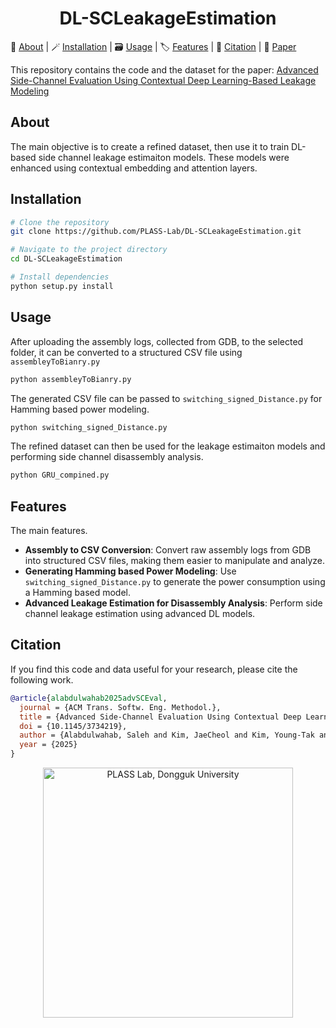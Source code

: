 <h1 align="center"><strong>DL-SCLeakageEstimation</strong></h1>

<p align="left">
  🪪&nbsp;<a href="#about">About</a>
  | 🪄&nbsp;<a href="#Installation">Installation</a>
  | 🗃️&nbsp;<a href="#Usage">Usage</a>
  | 🏷️&nbsp;<a href="#Features">Features</a>
  | 🔗&nbsp;<a href="#citation">Citation</a>
  | 📝&nbsp;<a href="https://doi.org/10.1145/3734219" target="_blank">Paper</a>
</p>

This repository contains the code and the dataset for the paper:
<a href="https://doi.org/10.1145/3734219" target="_blank">Advanced Side-Channel Evaluation Using Contextual Deep Learning-Based Leakage Modeling</a>

## About
The main objective is to create a refined dataset, then use it to train DL-based side channel leakage estimaiton models. These models were enhanced using contextual embedding and attention layers.

## Installation

```bash
# Clone the repository
git clone https://github.com/PLASS-Lab/DL-SCLeakageEstimation.git

# Navigate to the project directory
cd DL-SCLeakageEstimation

# Install dependencies
python setup.py install
```

## Usage

After uploading the assembly logs, collected from GDB, to the selected folder, it can be converted to a structured CSV file using `assembleyToBianry.py`

```bash
python assembleyToBianry.py
```

The generated CSV file can be passed to `switching_signed_Distance.py` for Hamming based power modeling.

```bash
python switching_signed_Distance.py
```

The refined dataset can then be used for the leakage estimaiton models and performing side channel disassembly analysis.

```bash
python GRU_compined.py
```

## Features

The main features.

- **Assembly to CSV Conversion**: Convert raw assembly logs from GDB into structured CSV files, making them easier to manipulate and analyze.
- **Generating Hamming based Power Modeling**: Use `switching_signed_Distance.py` to generate the power consumption using a Hamming based model.
- **Advanced Leakage Estimation for Disassembly Analysis**: Perform side channel leakage estimation using advanced DL models.

## Citation
If you find this code and data useful for your research, please cite the following work.
```bibtex
@article{alabdulwahab2025advSCEval,
  journal = {ACM Trans. Softw. Eng. Methodol.},
  title = {Advanced Side-Channel Evaluation Using Contextual Deep Learning-Based Leakage Modeling},
  doi = {10.1145/3734219},
  author = {Alabdulwahab, Saleh and Kim, JaeCheol and Kim, Young-Tak and Son, Yunsik},
  year = {2025}
}
```

<p align="center">
  <a href="https://plass.dongguk.edu" target="_blank">
    <img src="https://github.com/sucystem/PLASS/blob/main/logo.png" width="400" alt="PLASS Lab, Dongguk University">
  </a>
</p>



